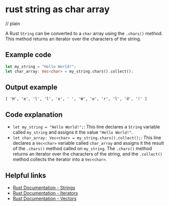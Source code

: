 # rust string as char array
// plain

A Rust `String` can be converted to a `char` array using the `.chars()` method. This method returns an iterator over the characters of the string.

## Example code

```rust
let my_string = "Hello World!";
let char_array: Vec<char> = my_string.chars().collect();
```

## Output example

```
[ 'H', 'e', 'l', 'l', 'o', ' ', 'W', 'o', 'r', 'l', 'd', '!' ]
```

## Code explanation

- `let my_string = "Hello World!";`: This line declares a `String` variable called `my_string` and assigns it the value `"Hello World!"`.
- `let char_array: Vec<char> = my_string.chars().collect();`: This line declares a `Vec<char>` variable called `char_array` and assigns it the result of the `.chars()` method called on `my_string`. The `.chars()` method returns an iterator over the characters of the string, and the `.collect()` method collects the iterator into a `Vec<char>`.

## Helpful links
- [Rust Documentation - Strings](https://doc.rust-lang.org/std/string/struct.String.html)
- [Rust Documentation - Iterators](https://doc.rust-lang.org/std/iter/index.html)
- [Rust Documentation - Vectors](https://doc.rust-lang.org/std/vec/index.html)